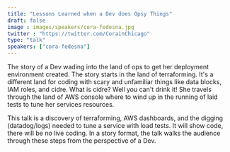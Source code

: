```yaml
---
title: "Lessons Learned when a Dev does Opsy Things"
draft: false
image : images/speakers/cora-fedesna.jpg
twitter : "https://twitter.com/CorainChicago"
type: "talk"
speakers: ["cora-fedesna"]
---
```


The story of a Dev wading into the land of ops to get her deployment environment created. The story starts in the land of terraforming. It's a different land for coding with scary and unfamiliar things like data blocks, IAM roles, and cidre. What is cidre? Well you can't drink it! She travels through the land of AWS console where to wind up in the running of laid tests to tune her services resources.

This talk is a discovery of terraforming, AWS dashboards, and the digging (datadog/logs) needed to tune a service with load tests. It will show code, there will be no live coding. In a story format, the talk walks the audience through these steps from the perspective of a Dev.
